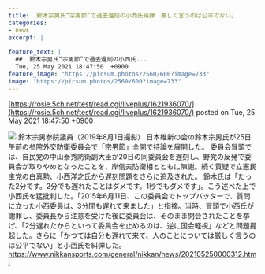 ```yaml
---
title:  鈴木宗男氏“宗男節”で過去遅刻の小西氏糾弾「厳しく言うのは公平でない」  
categories:
- news
excerpt: |
  
feature_text: |
  ##  鈴木宗男氏“宗男節”で過去遅刻の小西氏...
  Tue, 25 May 2021 18:47:50  +0900
feature_image: "https://picsum.photos/2560/600?image=733"
image: "https://picsum.photos/2560/600?image=733"
---
```


[https://rosie.5ch.net/test/read.cgi/liveplus/1621936070/](https://rosie.5ch.net/test/read.cgi/liveplus/1621936070/)
posted on Tue, 25 May 2021 18:47:50  +0900

<!--more-->

![](https://www.nikkansports.com/general/nikkan/news/img/202105250000312-w500_0.jpg) 鈴木宗男参院議員（2019年8月1日撮影） 日本維新の会の鈴木宗男氏が25日午前の参院外交防衛委員会で「宗男節」全開で持論を展開した。 委員会冒頭では、自民党の中山泰秀防衛副大臣が20日の同委員会を遅刻し、野党の反発で委員会が取りやめとなったことを、岸信夫防衛相とともに陳謝。続く質疑で立憲民主党の白真勲、小西洋之氏から遅刻問題をさらに追及された。 鈴木氏は「たった2分です。2分でも遅れたことはダメです。1秒でもダメです」。こう述べた上で小西氏を猛批判した。「2015年6月11日、この委員会でトップバッターで、質問に立った小西委員は、3分間も遅れて来ました」と指摘。当時、冒頭で小西氏が謝罪し、委員長から注意を受けた後に委員会は、そのまま開会されたことを挙げ、「2分遅れたからといって委員会を止めるのは、逆に国会軽視」などと問題提起した。さらに「かつては自分も遅れて来て、人のことについては厳しく言うのは公平でない」と小西氏を糾弾した。 https://www.nikkansports.com/general/nikkan/news/202105250000312.html
